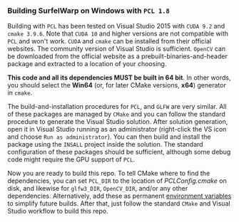 ### Building SurfelWarp on Windows with `PCL 1.8`

Building with `PCL` has been tested on Visual Studio 2015 with `CUDA 9.2`  and `cmake 3.9.6`. Note that `CUDA 10` and higher versions are not compatible with `PCL` and won't work.  `CUDA` and `cmake` can be installed from their official websites. The community version of Visual Studio is sufficient. `OpenCV` can be downloaded from the official website as a prebuilt-binaries-and-header package and extracted to a location of your choosing. 

**This code and all its dependencies MUST be built in 64 bit**. In other words, you should select the **Win64** (or, for later CMake versions, **x64**) generator in `cmake`.

The build-and-installation procedures for `PCL`, and `GLFW` are very similar. All of these packages are managed by `CMake` and you can follow the standard procedure to generate the Visual Studio solution. After solution generation, open it in Visual Studio running as an administrator (right-click the VS icon and choose `Run as administrator`). You can then build and install the package using the `INSALL` project inside the solution. The standard configuration of these packages should be sufficient, although some debug code might require the GPU support of `PCL`.

Now you are ready to build this repo. To tell CMake where to find the dependencies, you can set `PCL_DIR` to the location of _PCLConfig.cmake_ on disk, and likewise for `glfw3_DIR`, `OpenCV_DIR`, and/or any other dependencies. Alternatively, add these as permanent [environment variables](https://www.architectryan.com/2018/08/31/how-to-change-environment-variables-on-windows-10/) to simplify future builds.  After that, just follow the standard `CMake` and Visual Studio workflow to build this repo. 

 